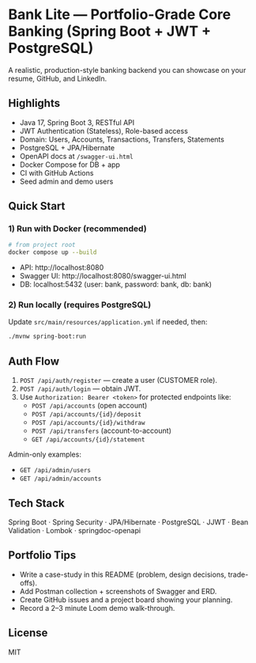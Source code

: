 # Bank Lite — Portfolio-Grade Core Banking (Spring Boot + JWT + PostgreSQL)

A realistic, production-style banking backend you can showcase on your resume, GitHub, and LinkedIn.

## Highlights
- Java 17, Spring Boot 3, RESTful API
- JWT Authentication (Stateless), Role-based access
- Domain: Users, Accounts, Transactions, Transfers, Statements
- PostgreSQL + JPA/Hibernate
- OpenAPI docs at `/swagger-ui.html`
- Docker Compose for DB + app
- CI with GitHub Actions
- Seed admin and demo users

## Quick Start

### 1) Run with Docker (recommended)
```bash
# from project root
docker compose up --build
```

- API: http://localhost:8080
- Swagger UI: http://localhost:8080/swagger-ui.html
- DB: localhost:5432 (user: bank, password: bank, db: bank)

### 2) Run locally (requires PostgreSQL)
Update `src/main/resources/application.yml` if needed, then:
```bash
./mvnw spring-boot:run
```

## Auth Flow
1. `POST /api/auth/register` — create a user (CUSTOMER role).
2. `POST /api/auth/login` — obtain JWT.
3. Use `Authorization: Bearer <token>` for protected endpoints like:
   - `POST /api/accounts` (open account)
   - `POST /api/accounts/{id}/deposit`
   - `POST /api/accounts/{id}/withdraw`
   - `POST /api/transfers` (account-to-account)
   - `GET /api/accounts/{id}/statement`

Admin-only examples:
- `GET /api/admin/users`
- `GET /api/admin/accounts`

## Tech Stack
Spring Boot · Spring Security · JPA/Hibernate · PostgreSQL · JJWT · Bean Validation · Lombok · springdoc-openapi

## Portfolio Tips
- Write a case-study in this README (problem, design decisions, trade-offs).
- Add Postman collection + screenshots of Swagger and ERD.
- Create GitHub issues and a project board showing your planning.
- Record a 2–3 minute Loom demo walk-through.

## License
MIT

